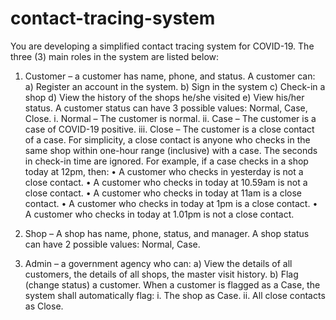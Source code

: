 # contact-tracing-system

You are developing a simplified contact tracing system for COVID-19. The three (3) main roles in the system are listed below:
1) Customer – a customer has name, phone, and status. A customer can:
  a) Register an account in the system.
  b) Sign in the system
  c) Check-in a shop 
  d) View the history of the shops he/she visited
  e) View his/her status. A customer status can have 3 possible values: Normal, Case, Close.
    i. Normal – The customer is normal.
    ii. Case – The customer is a case of COVID-19 positive.
    iii. Close – The customer is a close contact of a case. For simplicity, a close contact is anyone who checks in the same shop within one-hour range (inclusive) with a                    case. The seconds in check-in time are ignored. 
                For example, if a case checks in a shop today at 12pm, then:
                • A customer who checks in yesterday is not a close contact.
                • A customer who checks in today at 10.59am is not a close contact.
                • A customer who checks in today at 11am is a close contact.
                • A customer who checks in today at 1pm is a close contact.
                • A customer who checks in today at 1.01pm is not a close contact.

2) Shop – A shop has name, phone, status, and manager. A shop status can have 2 possible values: Normal, Case.

3) Admin – a government agency who can:
  a) View the details of all customers, the details of all shops, the master visit history.
  b) Flag (change status) a customer. When a customer is flagged as a Case, the system shall automatically flag:
    i. The shop as Case.
    ii. All close contacts as Close. 
